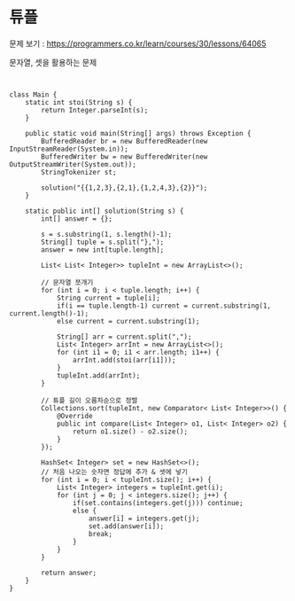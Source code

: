 # 튜플

문제 보기 : <https://programmers.co.kr/learn/courses/30/lessons/64065>

문자열, 셋을 활용하는 문제

<pre><code>

class Main {
    static int stoi(String s) {
        return Integer.parseInt(s);
    }

    public static void main(String[] args) throws Exception {
        BufferedReader br = new BufferedReader(new InputStreamReader(System.in));
        BufferedWriter bw = new BufferedWriter(new OutputStreamWriter(System.out));
        StringTokenizer st;

        solution("{{1,2,3},{2,1},{1,2,4,3},{2}}");
    }

    static public int[] solution(String s) {
        int[] answer = {};

        s = s.substring(1, s.length()-1);
        String[] tuple = s.split("},");
        answer = new int[tuple.length];

        List< List< Integer>> tupleInt = new ArrayList<>();

        // 문자열 쪼개기
        for (int i = 0; i < tuple.length; i++) {
            String current = tuple[i];
            if(i == tuple.length-1) current = current.substring(1, current.length()-1);
            else current = current.substring(1);

            String[] arr = current.split(",");
            List< Integer> arrInt = new ArrayList<>();
            for (int i1 = 0; i1 < arr.length; i1++) {
                arrInt.add(stoi(arr[i1]));
            }
            tupleInt.add(arrInt);
        }

        // 튜플 길이 오름차순으로 정렬
        Collections.sort(tupleInt, new Comparator< List< Integer>>() {
            @Override
            public int compare(List< Integer> o1, List< Integer> o2) {
                return o1.size() - o2.size();
            }
        });

        HashSet< Integer> set = new HashSet<>();
        // 처음 나오는 숫자면 정답에 추가 & 셋에 넣기
        for (int i = 0; i < tupleInt.size(); i++) {
            List< Integer> integers = tupleInt.get(i);
            for (int j = 0; j < integers.size(); j++) {
                if(set.contains(integers.get(j))) continue;
                else {
                    answer[i] = integers.get(j);
                    set.add(answer[i]);
                    break;
                }
            }
        }

        return answer;
    }
}
</code></pre>